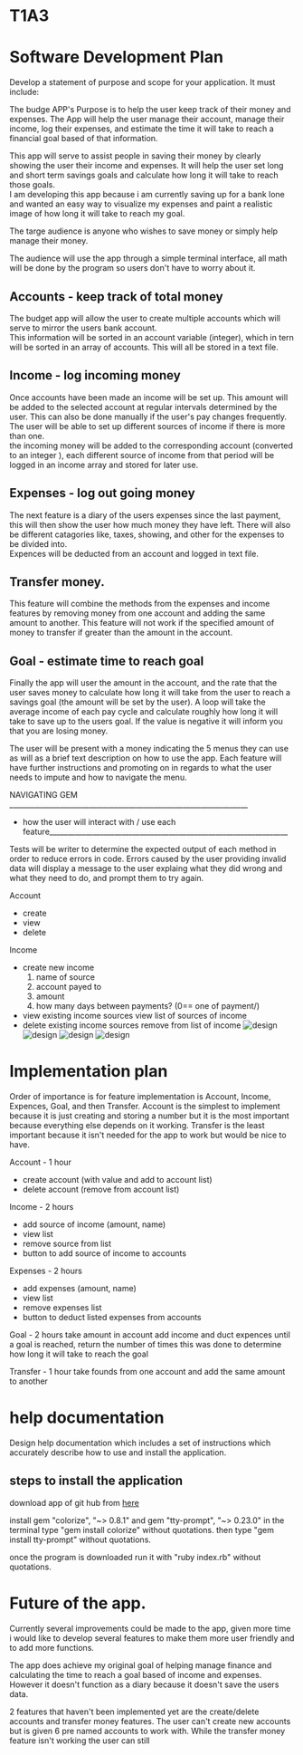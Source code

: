 # T1A3

# Software Development Plan
Develop a statement of purpose and scope for your application. It must include:
<!-- - describe at a high level what the application will do -->
The budge APP's Purpose is to help the user keep track of their money and expenses. The App will help the user manage their account, manage their income, log their expenses, and estimate the time it will take to reach a financial goal based of that information.

<!-- - identify the problem it will solve and explain why you are developing it -->
This app will serve to assist people in saving their money by clearly showing the user their income and expenses. It will help the user set long and short term savings goals and calculate how long it will take to reach those goals.
<br> I am developing this app because i am currently saving up for a bank lone and wanted an easy way to visualize my expenses and paint a realistic image of how long it will take to reach my goal.
<!-- - identify the target audience -->
The targe audience is anyone who wishes to save money or simply help manage their money.
<!-- - explain how a member of the target audience will use it -->
The audience will use the app through a simple terminal interface, all math will be done by the program so users don't have to worry about it.

<!-- Develop a list of features that will be included in the application. It must include: -->
<!-- Note: Ensure that your features above allow you to demonstrate your understanding of the following language elements and concepts:
- use of variables and the concept of variable scope
- loops and conditional control structures
- error handling -->
## Accounts - keep track of total money <br>
The budget app will allow the user to create multiple accounts which will serve to mirror the users bank account. <br>
This information will be sorted in an account variable (integer), which in tern will be sorted in an array of accounts. This will all be stored in a text file.
## Income - log incoming money <br>
Once accounts have been made an income will be set up. This amount will be added to the selected account at regular intervals determined by the user. This can also be done manually if the user's pay changes frequently. The user will be able to set up different sources of income if there is more than one.<br>
the incoming money will be added to the corresponding account (converted to an integer ), each different source of income from that period will be logged in an income array and stored for later use.
## Expenses - log out going money <br>
The next feature is a diary of the users expenses since the last payment, this will then show the user how much money they have left. There will also be different catagories like, taxes, showing, and other for the expenses to be divided into.<br>
Expences will be deducted from an account and logged in text file.<br>
## Transfer money.<br>
This feature will combine the methods from the expenses and income features by removing money from one account and adding the same amount to another. This feature will not work if the specified amount of money to transfer if greater than the amount in the account.
## Goal - estimate time to reach goal <br>
Finally the app will user the amount in the account, and the rate that the user saves money to calculate how long it will take from the user to reach a savings goal (the amount will be set by the user). A loop will take the average income of each pay cycle and calculate roughly how long it will take to save up to the users goal. If the value is negative it will inform you that you are losing money.

<!-- Develop an outline of the user interaction and experience for the application.
Your outline must include:
- how the user will find out how to interact with / use each feature
- how the user will interact with / use each feature
- how errors will be handled by the application and displayed to the user -->
The user will be present with a money indicating the 5 menus they can use as will as a brief text description on how to use the app. Each feature will have further instructions and promoting on in regards to what the user needs to impute and how to navigate the menu.

NAVIGATING GEM __________________________________________________________________
- how the user will interact with / use each feature__________________________________________________________________
<!-- - how errors will be handled by the application and displayed to the user -->
Tests will be writer to determine the expected output of each method in order to reduce errors in code. Errors caused by the user providing invalid data will display a message to the user explaing what they did wrong and what they need to do, and prompt them to try again.
<!-- 
Develop a diagram which describes the control flow of your application. Your diagram must:
- show the workflow/logic and/or integration of the features in your application for each feature.
- utilise a recognised format or set of conventions for a control flow diagram, such as UML. -->

Account
 - create
 - view 
 - delete 

Income
 - create new income
    1. name of source
    2. account payed to
    3. amount 
    4. how many days between payments? (0== one of payment/)
 - view existing income sources
    view list of sources of income
 - delete existing income sources
    remove from list of income
   ![design](./Flowchart/Expenses.JPG)
   ![design](./Flowchart/Flowchats.JPG)
   ![design](./Flowchart/goal.JPG)
   ![design](./Flowchart/Income.JPG)

# Implementation plan
<!-- - outlines how each feature will be implemented and a checklist of tasks for each feature
- prioritise the implementation of different features, or checklist items within a feature
- provide a deadline, duration or other time indicator for each feature or checklist/checklist-item

Utilise a suitable project management platform to track this implementation plan

> Your checklists for each feature should have at least 5 items. -->
Order of importance is for feature implementation is Account, Income, Expences, Goal, and then Transfer.
Account is the simplest to implement because it is just creating and storing a number but it is the most important because everything else depends on it working. Transfer is the least important because it isn't needed for the app to work but would be nice to have.

Account - 1 hour
   - create account (with value and add to account list)
   - delete account (remove from account list)

Income - 2 hours
- add source of income (amount, name)
- view list
- remove source from list 
- button to add source of income to accounts

Expenses - 2 hours
- add expenses (amount, name)
- view list
- remove expenses list 
- button to deduct listed expenses from accounts

Goal - 2 hours
take amount in account add income and duct expences until a goal is reached, return the number of times this was done to determine how long it will take to reach the goal

Transfer -  1 hour
take founds from one account and add the same amount to another 

# help documentation
Design help documentation which includes a set of instructions which accurately describe how to use and install the application.

## steps to install the application
download app of git hub from [here](https://github.com/mjamesv19/Assignment3)

install gem "colorize", "~> 0.8.1" and gem "tty-prompt", "~> 0.23.0"
in the terminal type "gem install colorize" without quotations.
then type "gem install tty-prompt" without quotations.

once the program is downloaded run it with "ruby index.rb" without quotations.

# Future of the app.
Currently several improvements could be made to the app, given more time i would like to develop several features to make them more user friendly and to add more functions.

The app does achieve my original goal of helping manage finance and calculating the time to reach a goal based of income and expenses. However it doesn't function as a diary because it doesn't save the users data.

2 features that haven't been implemented yet are the create/delete accounts and transfer money features.
The user can't create new accounts but is given 6 pre named accounts to work with.
While the transfer money feature isn't working the user can still 
